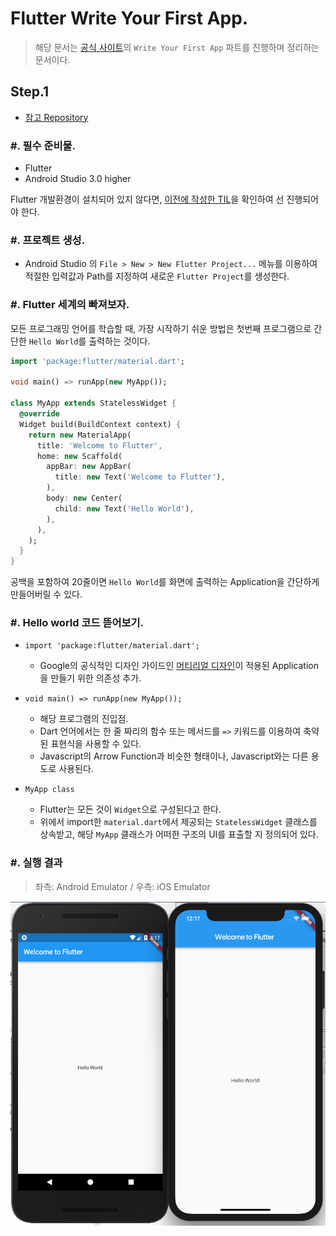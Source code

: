 # Flutter Write Your First App.
> 해당 문서는 [공식 사이트][official-docs]의 `Write Your First App` 파트를 진행하며 정리하는 문서이다.

## Step.1
* [참고 Repository][tutorial-repository]

### \#. 필수 준비물.
* Flutter
* Android Studio 3.0 higher

Flutter 개발환경이 설치되어 있지 않다면, [이전에 작성한 TIL][prev-post]을 확인하여 선 진행되어야 한다.

### \#. 프로젝트 생성.
* Android Studio 의 `File > New > New Flutter Project...` 메뉴를 이용하여 적절한 입력값과 Path를 지정하여 새로운 `Flutter Project`를 생성한다.

### \#. Flutter 세계의 빠져보자.
모든 프로그래밍 언어를 학습할 때, 가장 시작하기 쉬운 방법은 첫번째 프로그램으로 간단한 `Hello World`를 출력하는 것이다.

``` dart
import 'package:flutter/material.dart';

void main() => runApp(new MyApp());

class MyApp extends StatelessWidget {
  @override
  Widget build(BuildContext context) {
    return new MaterialApp(
      title: 'Welcome to Flutter',
      home: new Scaffold(
        appBar: new AppBar(
          title: new Text('Welcome to Flutter'),
        ),
        body: new Center(
          child: new Text('Hello World'),
        ),
      ),
    );
  }
}
```

공백을 포함하여 20줄이면 `Hello World`를 화면에 출력하는 Application을 간단하게 만들어버릴 수 있다.

### \#. Hello world 코드 뜯어보기.
* `import 'package:flutter/material.dart';`
  * Google의 공식적인 디자인 가이드인 [머티리얼 디자인][material-guide]이 적용된 Application을 만들기 위한 의존성 추가.

* `void main() => runApp(new MyApp());`
  * 해당 프로그램의 진입점.
  * Dart 언어에서는 한 줄 짜리의 함수 또는 메서드를 `=>` 키워드를 이용하여 축약된 표현식을 사용할 수 있다.
  * Javascript의 Arrow Function과 비슷한 형태이나, Javascript와는 다른 용도로 사용된다.

* `MyApp class`
  * Flutter는 모든 것이 `Widget`으로 구성된다고 한다.
  * 위에서 import한 `material.dart`에서 제공되는 `StatelessWidget` 클래스를 상속받고, 해당 `MyApp` 클래스가 어떠한 구조의 UI를 표출할 지 정의되어 있다.

### \#. 실행 결과
> 좌측: Android Emulator / 우측: iOS Emulator

![Hello World][result-image]


[official-docs]: https://flutter.io/get-started/codelab/
[prev-post]: https://github.com/dev-juyoung/til/blob/master/flutter/installation-flutter.md
[material-guide]: https://material.io/guidelines/
[tutorial-repository]: https://github.com/dev-juyoung/flutter-tutorials/tree/step-1

[result-image]: https://github.com/dev-juyoung/til-resources/blob/master/write-your-first-app/step-1-helloworld.png
